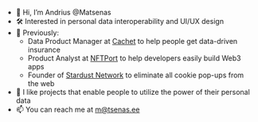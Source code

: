 - 👋 Hi, I’m Andrius @Matsenas
- 🛠 Interested in personal data interoperability and UI/UX design
- 🌱 Previously:
  - Data Product Manager at [Cachet](https://cachet.me/) to help people get data-driven insurance
  - Product Analyst at [NFTPort](https://www.nftport.xyz/) to help developers easily build Web3 apps
  - Founder of [Stardust Network](https://stardustnetwork.org) to eliminate all cookie pop-ups from the web
- 🙋 I like projects that enable people to utilize the power of their personal data
- 📫 You can reach me at m@tsenas.ee
